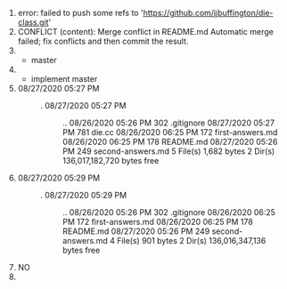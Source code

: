 1. error: failed to push some refs to 'https://github.com/jjbuffington/die-class.git'
2. CONFLICT (content): Merge conflict in README.md
Automatic merge failed; fix conflicts and then commit the result.
3. * master
4. * implement
  master
5. 08/27/2020  05:27 PM    <DIR>          .
08/27/2020  05:27 PM    <DIR>          ..
08/26/2020  05:26 PM               302 .gitignore
08/27/2020  05:27 PM               781 die.cc
08/26/2020  06:25 PM               172 first-answers.md
08/26/2020  06:25 PM               178 README.md
08/27/2020  05:26 PM               249 second-answers.md
               5 File(s)          1,682 bytes
               2 Dir(s)  136,017,182,720 bytes free
6. 08/27/2020  05:29 PM    <DIR>          .
08/27/2020  05:29 PM    <DIR>          ..
08/26/2020  05:26 PM               302 .gitignore
08/26/2020  06:25 PM               172 first-answers.md
08/26/2020  06:25 PM               178 README.md
08/27/2020  05:26 PM               249 second-answers.md
               4 File(s)            901 bytes
               2 Dir(s)  136,016,347,136 bytes free
7. NO
8. 